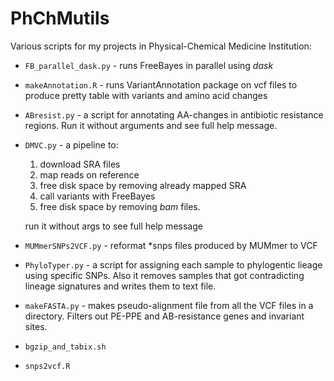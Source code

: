 # PhChMutils
Various scripts for my projects in Physical-Chemical Medicine Institution:

- `FB_parallel_dask.py` - runs FreeBayes in parallel using *dask*
- `makeAnnotation.R` - runs VariantAnnotation package on vcf files to produce pretty table with variants and amino acid changes
- `ABresist.py` - a script for annotating AA-changes in antibiotic resistance regions. Run it without arguments and see full help message.
- `DMVC.py` - a pipeline to:
    1. download SRA files 
    2. map reads on reference 
    3. free disk space by removing already mapped SRA 
    4. call variants with FreeBayes 
    5. free disk space by removing *bam* files.

    run it without args to see full help message

- `MUMmerSNPs2VCF.py` - reformat *snps files produced by MUMmer to VCF

- `PhyloTyper.py` - a script for assigning each sample to phylogentic lieage using specific SNPs. Also it removes samples that got contradicting lineage signatures and writes them to text file.

- `makeFASTA.py` - makes pseudo-alignment file from all the VCF files in a directory. Filters out PE-PPE and AB-resistance genes and invariant sites.

- `bgzip_and_tabix.sh`

- `snps2vcf.R`
